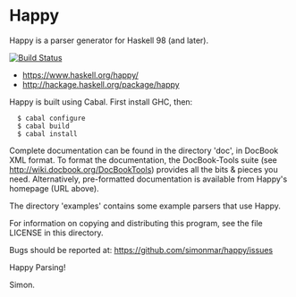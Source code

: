 # Happy

Happy is a parser generator for Haskell 98 (and later).

[![Build Status](https://secure.travis-ci.org/simonmar/happy.svg?branch=master)](http://travis-ci.org/simonmar/happy)

* https://www.haskell.org/happy/
* http://hackage.haskell.org/package/happy

Happy is built using Cabal.  First install GHC, then:
```
  $ cabal configure
  $ cabal build
  $ cabal install
```
Complete documentation can be found in the directory 'doc', in
DocBook XML format.  To format the documentation, the DocBook-Tools
suite (see http://wiki.docbook.org/DocBookTools)
provides all the bits & pieces you need.  Alternatively, pre-formatted
documentation is available from Happy's homepage (URL above).

The directory 'examples' contains some example parsers that use Happy.

For information on copying and distributing this program, see the file
LICENSE in this directory.

Bugs should be reported at: https://github.com/simonmar/happy/issues

Happy Parsing!

Simon.
